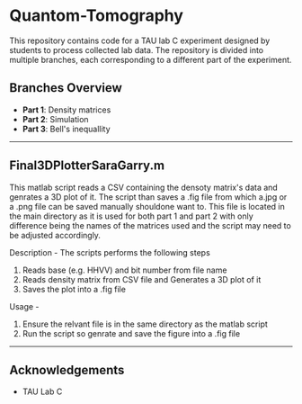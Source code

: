 # Quantom-Tomography
This repository contains code for a TAU lab C experiment designed by students to process collected lab data. The repository is divided into multiple branches, each corresponding to a different part of the experiment.

## Branches Overview
- **Part 1**: Density matrices
- **Part 2**: Simulation
- **Part 3**: Bell's inequallity
-----
## Final3DPlotterSaraGarry.m

This matlab script reads a CSV containing the densoty matrix's data and genrates a 3D plot of it. The script than saves a .fig file from which a.jpg or a .png file can be saved manually shouldone want to. This file is located in the main directory as it is used for both part 1 and part 2 with only difference being the names of the matrices used and the script may need to be adjusted accordingly.

Description - The scripts performs the following steps

 1. Reads base (e.g. HHVV) and bit number from file name
 2. Reads density matrix from CSV file and Generates a 3D plot of it
 3. Saves the plot into a .fig file


Usage - 
 1. Ensure the relvant file is in the same directory as the matlab script
 2. Run the script so genrate and save the figure into a .fig file


-----
## Acknowledgements
  * TAU Lab C
